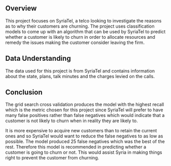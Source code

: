 ## Overview
This project focuses on SyriaTel, a telco looking to investigate the reasons as to why their customers are churning. 
The project uses classification models to come up with an algorithm that can be used by SyriaTel to predict whether a customer is likely to churn in order to allocate resources and remedy the issues making the customer consider leaving the firm.

## Data Understanding
The data used for this project is from SyriaTel and contains information about the state, plans, talk minutes and the charges levied on the calls.

## Conclusion
The grid search cross validation produces the model with the highest recall which is the metric chosen for this project since SyriaTel will prefer to have many false positives rather than false negatives which would indicate that a customer is not likely to churn when in reality they are likely to. 

It is more expensive to acquire new customers than to retain the current ones and so SyriaTel would want to reduce the false negatives to as low as possible. The model produced 25 false negatives which was the best of the rest. Therefore this model is recommended in predicting whether a customer is going to churn or not. This would assist Syria in making things right to prevent the customer from churning.


